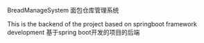 BreadManageSystem
面包仓库管理系统

This is the backend of the project based on springboot framework development
基于spring boot开发的项目的后端
